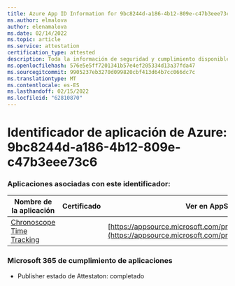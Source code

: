 ```yaml
---
title: Azure App ID Information for 9bc8244d-a186-4b12-809e-c47b3eee73c6
ms.author: elmalova
author: elenamalova
ms.date: 02/14/2022
ms.topic: article
ms.service: attestation
certification_type: attested
description: Toda la información de seguridad y cumplimiento disponible para 9bc8244d-a186-4b12-809e-c47b3eee73c6.
ms.openlocfilehash: 576e5e5ff7201341b57e4ef205334d13a37fda47
ms.sourcegitcommit: 9905237eb3270d099820cbf413d64b7cc066dc7c
ms.translationtype: MT
ms.contentlocale: es-ES
ms.lasthandoff: 02/15/2022
ms.locfileid: "62810870"
---
```

# <a name="azure-app-id-9bc8244d-a186-4b12-809e-c47b3eee73c6"></a>Identificador de aplicación de Azure: 9bc8244d-a186-4b12-809e-c47b3eee73c6


### <a name="apps-associated-with-this-id"></a>Aplicaciones asociadas con este identificador:
| **Nombre de la aplicación** | **Certificado** | **Ver en AppSource** |
|--------------|---------------|-----------------------|
| [Chronoscope Time Tracking](https://docs.microsoft.com/microsoft-365-app-certification/forward/WA200003095) |  | [https://appsource.microsoft.com/product/office/WA200003095](https://appsource.microsoft.com/product/office/WA200003095) |

### <a name="microsoft-365-app-compliance-status"></a>Microsoft 365 de cumplimiento de aplicaciones
- Publisher estado de Attestaton: completado
